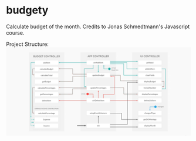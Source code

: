 # budgety
Calculate budget of the month. Credits to Jonas Schmedtmann's Javascript course.

Project Structure:
![Screenshot](projectStructure.png)
